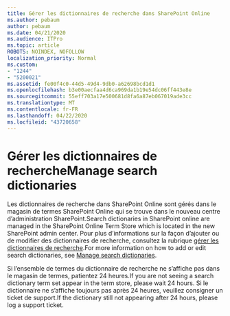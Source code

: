 ```yaml
---
title: Gérer les dictionnaires de recherche dans SharePoint Online
ms.author: pebaum
author: pebaum
ms.date: 04/21/2020
ms.audience: ITPro
ms.topic: article
ROBOTS: NOINDEX, NOFOLLOW
localization_priority: Normal
ms.custom:
- "1244"
- "5200021"
ms.assetid: fe00f4c0-44d5-49d4-9db0-a62698bcd1d1
ms.openlocfilehash: b3e00aecfaa4d6ca969da1b19e54dc06ff443e8e
ms.sourcegitcommit: 55eff703a17e500681d8fa6a87eb067019ade3cc
ms.translationtype: MT
ms.contentlocale: fr-FR
ms.lasthandoff: 04/22/2020
ms.locfileid: "43720658"
---
```

# <a name="manage-search-dictionaries"></a><span data-ttu-id="e0691-102">Gérer les dictionnaires de recherche</span><span class="sxs-lookup"><span data-stu-id="e0691-102">Manage search dictionaries</span></span>

<span data-ttu-id="e0691-103">Les dictionnaires de recherche dans SharePoint Online sont gérés dans le magasin de termes SharePoint Online qui se trouve dans le nouveau centre d’administration SharePoint.</span><span class="sxs-lookup"><span data-stu-id="e0691-103">Search dictionaries in SharePoint online are managed in the SharePoint Online Term Store which is located in the new SharePoint admin center.</span></span> <span data-ttu-id="e0691-104">Pour plus d’informations sur la façon d’ajouter ou de modifier des dictionnaires de recherche, consultez la rubrique [gérer les dictionnaires de recherche](https://go.microsoft.com/fwlink/?linkid=2044669&amp;clcid=0x409).</span><span class="sxs-lookup"><span data-stu-id="e0691-104">For more information on how to add or edit search dictionaries, see [Manage search dictionaries](https://go.microsoft.com/fwlink/?linkid=2044669&amp;clcid=0x409).</span></span>
  
<span data-ttu-id="e0691-105">Si l’ensemble de termes du dictionnaire de recherche ne s’affiche pas dans le magasin de termes, patientez 24 heures.</span><span class="sxs-lookup"><span data-stu-id="e0691-105">If you are not seeing a search dictionary term set appear in the term store, please wait 24 hours.</span></span> <span data-ttu-id="e0691-106">Si le dictionnaire ne s’affiche toujours pas après 24 heures, veuillez consigner un ticket de support.</span><span class="sxs-lookup"><span data-stu-id="e0691-106">If the dictionary still not appearing after 24 hours, please log a support ticket.</span></span>
  